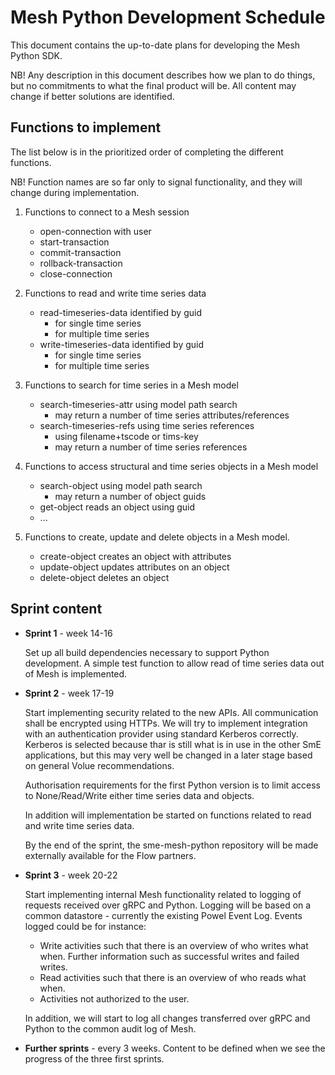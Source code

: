 # Mesh Python Development Schedule

This document contains the up-to-date plans for developing the Mesh Python SDK.

NB! Any description in this document describes how we plan to do things, but no commitments to what the final product will be. All content may change if better solutions are identified.

## Functions to implement

The list below is in the prioritized order of completing the different functions. 

NB! Function names are so far only to signal functionality, and they will change during implementation.

1. Functions to connect to a Mesh session
   * open-connection with user
   * start-transaction
   * commit-transaction
   * rollback-transaction
   * close-connection

2. Functions to read and write time series data
   * read-timeseries-data identified by guid
     * for single time series
     * for multiple time series
   * write-timeseries-data identified by guid
     * for single time series
     * for multiple time series

3. Functions to search for time series in a Mesh model
   * search-timeseries-attr using model path search
     * may return a number of time series attributes/references
   * search-timeseries-refs using time series references
     * using filename+tscode or tims-key
     * may return a number of time series references

4. Functions to access structural and time series objects in a Mesh model
   * search-object using model path search
     * may return a number of object guids
   * get-object reads an object using guid
   * ...

5. Functions to create, update and delete objects in a Mesh model. 
   * create-object creates an object with attributes
   * update-object updates attributes on an object
   * delete-object deletes an object

## Sprint content

* **Sprint 1** - week 14-16
  
  Set up all build dependencies necessary to support Python development. A simple test function to allow read of time series data out of Mesh is implemented.

* **Sprint 2** - week 17-19
  
  Start implementing security related to the new APIs. All communication shall be encrypted using HTTPs. We will try to implement integration with an authentication provider using standard Kerberos correctly. Kerberos is selected because thar is still what is in use in the other SmE applications, but this may very well be changed in a later stage based on general Volue recommendations.

  Authorisation requirements for the first Python version is to limit access to None/Read/Write either time series data and objects.

  In addition will implementation be started on functions related to read and write time series data.

  By the end of the sprint, the sme-mesh-python repository will be made externally available for the Flow partners.

* **Sprint 3** - week 20-22

  Start implementing internal Mesh functionality related to logging of requests received over gRPC and Python. Logging will be based on a common datastore - currently the existing Powel Event Log. Events logged could be for instance:
  * Write activities such that there is an overview of who writes what when. Further information such as successful writes and failed writes.
  * Read activities such that there is an overview of who reads what when.
  * Activities not authorized to the user.
  
  In addition, we will start to log all changes transferred over gRPC and Python to the common audit log of Mesh.

* **Further sprints** - every 3 weeks. Content to be defined when we see the progress of the three first sprints.
